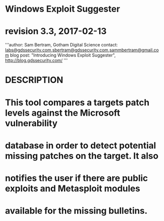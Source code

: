 
# Windows Exploit Suggester
# revision 3.3, 2017-02-13 #
 '''author: Sam Bertram, Gotham Digital Science
 contact: labs@gdssecurity.com,sbertram@gdssecurity.com,sammbertram@gmail.com
 blog post: "Introducing Windows Exploit Suggester", http://blog.gdssecurity.com/
 '''
# 
# DESCRIPTION
# 
# This tool compares a targets patch levels against the Microsoft vulnerability
# database in order to detect potential missing patches on the target. It also
# notifies the user if there are public exploits and Metasploit modules
# available for the missing bulletins.
